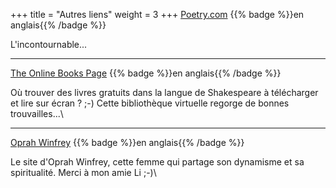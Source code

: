 +++
title = "Autres liens"
weight = 3
+++
[Poetry.com](https://www.poetry.com/)  {{% badge %}}en anglais{{% /badge %}}

L'incontournable...

---
[The Online Books Page](http://digital.library.upenn.edu/books/)  {{% badge %}}en anglais{{% /badge %}}

Où trouver des livres gratuits dans la langue de Shakespeare à télécharger et lire sur écran ? ;-) Cette bibliothèque virtuelle regorge de bonnes trouvailles...\

---
[Oprah Winfrey](www.oprah.com)  {{% badge %}}en anglais{{% /badge %}}

Le site d'Oprah Winfrey, cette femme qui partage son dynamisme et sa spiritualité. Merci à mon amie Li ;-)\
